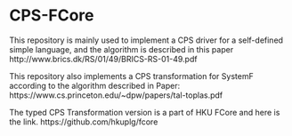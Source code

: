 # CPS-FCore
<p>This repository is mainly used to implement a CPS driver for a self-defined simple language, and the algorithm is described in this paper<a> http://www.brics.dk/RS/01/49/BRICS-RS-01-49.pdf</a></p>

<p>This repository also implements a CPS transformation for SystemF according to the algorithm described in Paper: <a>https://www.cs.princeton.edu/~dpw/papers/tal-toplas.pdf</a></p>
<p>The typed CPS Transformation version is a part of HKU FCore and here is the link. <a> https://github.com/hkuplg/fcore </a> </p>
